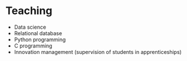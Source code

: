 # Teaching

* Data science
* Relational database
* Python programming
* C programming
* Innovation management (supervision of students in apprenticeships)
